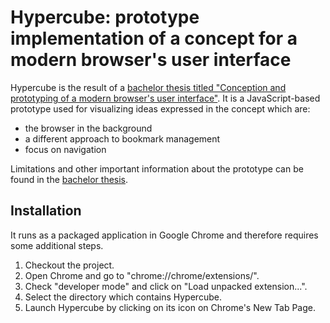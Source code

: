 # Hypercube: prototype implementation of a concept for a modern browser's user interface

Hypercube is the result of a [bachelor thesis titled "Conception and prototyping of a modern browser's user interface"][bachelorthesis]. It is a JavaScript-based prototype used for visualizing ideas expressed in the concept which are:
- the browser in the background
- a different approach to bookmark management
- focus on navigation

Limitations and other important information about the prototype can be found in the [bachelor thesis][bachelorthesis].

## Installation
It runs as a packaged application in Google Chrome and therefore requires some additional steps.
1. Checkout the project.
2. Open Chrome and go to "chrome://chrome/extensions/".
3. Check "developer mode" and click on "Load unpacked extension...".
4. Select the directory which contains Hypercube.
5. Launch Hypercube by clicking on its icon on Chrome's New Tab Page.

[bachelorthesis]: http://www.greinr.com/bachelorthesis/conception-and-prototyping-of-a-modern-browsers-user-interface